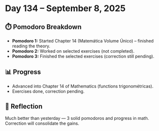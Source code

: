 # Day 134 – September 8, 2025

## ⏱️ Pomodoro Breakdown
- **Pomodoro 1:** Started Chapter 14 (Matemática Volume Único) – finished reading the theory.  
- **Pomodoro 2:** Worked on selected exercises (not completed).  
- **Pomodoro 3:** Finished the selected exercises (correction still pending).  

## 📊 Progress
- Advanced into Chapter 14 of Mathematics (functions trigonométricas).  
- Exercises done, correction pending.

## 💬 Reflection
Much better than yesterday — 3 solid pomodoros and progress in math. Correction will consolidate the gains.
